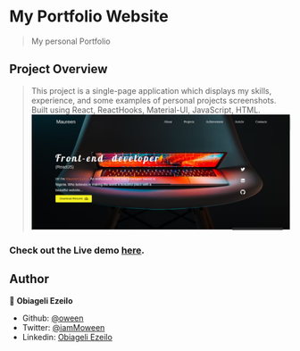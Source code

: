 # My Portfolio Website
>My personal Portfolio

## Project Overview
>This project is a single-page application  which displays my skills, experience, and some examples of personal projects screenshots. Built using React, ReactHooks, Material-UI, JavaScript, HTML.
![design-preview](./design/portfolio-screenshot.png)

### Check out the Live demo [here]().

## Author

👤 **Obiageli Ezeilo**

- Github: [@oween](https://github.com/Moween)
- Twitter: [@iamMoween](https://twitter.com/iamMoweem)
- Linkedin: [Obiageli Ezeilo](https://www.linkedin.com/in/obiageli-ezeilo-0301ba152/)